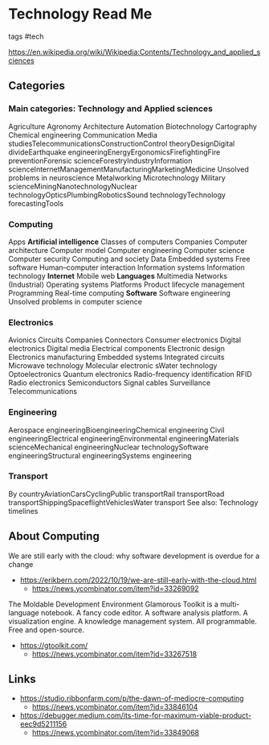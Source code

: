 # Technology Read Me

tags #tech


https://en.wikipedia.org/wiki/Wikipedia:Contents/Technology_and_applied_sciences

## Categories

### Main categories: Technology and Applied sciences

Agriculture
Agronomy
Architecture
Automation
Biotechnology
Cartography
Chemical engineering
Communication Media studiesTelecommunicationsConstructionControl theoryDesignDigital divideEarthquake engineeringEnergyErgonomicsFirefightingFire preventionForensic scienceForestryIndustryInformation scienceInternetManagementManufacturingMarketingMedicine Unsolved problems in neuroscience
Metalworking
Microtechnology
Military scienceMiningNanotechnologyNuclear technologyOpticsPlumbingRoboticsSound technologyTechnology forecastingTools

### Computing

Apps
**Artificial intelligence**
Classes of computers
Companies
Computer architecture
Computer model
Computer engineering
Computer science
Computer security
Computing and society
Data
Embedded systems
Free software
Human–computer interaction
Information systems
Information technology
**Internet**
Mobile web
**Languages**
Multimedia
Networks (Industrial)
Operating systems
Platforms
Product lifecycle management
Programming
Real-time computing
**Software**
Software engineering
Unsolved problems in computer science


### Electronics
Avionics
Circuits
Companies
Connectors
Consumer electronics
Digital electronics
Digital media
Electrical components
Electronic design
Electronics manufacturing
Embedded systems
Integrated circuits
Microwave technology
Molecular electronic
sWater technology
Optoelectronics
Quantum electronics
Radio-frequency identification RFID
Radio electronics
Semiconductors
Signal cables
Surveillance
Telecommunications

### Engineering
Aerospace engineeringBioengineeringChemical engineering
Civil engineeringElectrical engineeringEnvironmental engineeringMaterials scienceMechanical engineeringNuclear technologySoftware engineeringStructural engineeringSystems engineering

### Transport
By countryAviationCarsCyclingPublic transportRail transportRoad transportShippingSpaceflightVehiclesWater transport
See also: Technology timelines


## About Computing

We are still early with the cloud: why software development is overdue for a change
* https://erikbern.com/2022/10/19/we-are-still-early-with-the-cloud.html
  * https://news.ycombinator.com/item?id=33269092

The Moldable Development Environment
Glamorous Toolkit is a multi-language notebook. A fancy code editor. A software analysis platform. A visualization engine. A knowledge management system. All programmable. Free and open-source.
* https://gtoolkit.com/
  * https://news.ycombinator.com/item?id=33267518

## Links

* https://studio.ribbonfarm.com/p/the-dawn-of-mediocre-computing
  * https://news.ycombinator.com/item?id=33846104
* https://debugger.medium.com/its-time-for-maximum-viable-product-eec9d5211156
  * https://news.ycombinator.com/item?id=33849068

